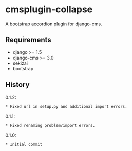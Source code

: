 cmsplugin-collapse
===================

A bootstrap accordion plugin for django-cms.

Requirements
------------

* django >= 1.5
* django-cms >= 3.0
* sekizai
* bootstrap


History
-------

0.1.2:

    * Fixed url in setup.py and additional import errors.

0.1.1:

    * Fixed renaming problem/import errors.

0.1.0:

    * Initial commit
